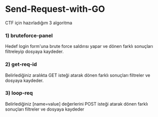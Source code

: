 # Send-Request-with-GO
CTF için hazırladığım 3 algoritma

### 1) bruteforce-panel
Hedef login form'una brute force saldırısı yapar ve dönen farklı sonuçları filtreleyip dosyaya kaydeder.

### 2) get-req-id 
Belirlediğiniz aralıkta GET isteği atarak dönen farklı sonuçları filtreler ve dosyaya kaydeder.

### 3) loop-req
Belirlediğiniz [name=value] değerlerini POST isteği atarak dönen farklı sonuçları filtreler ve dosyaya kaydeder

